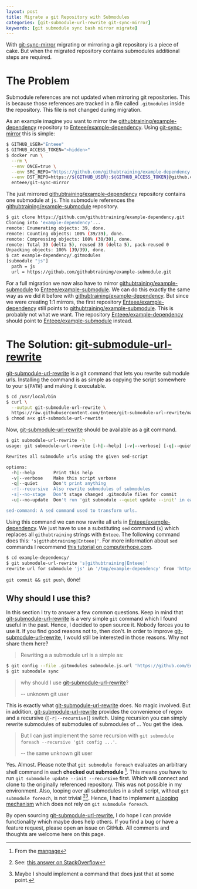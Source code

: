 ```yaml
---
layout: post
title: Migrate a git Repository with Submodules
categories: [git-submodule-url-rewrite git-sync-mirror]
keywords: [git submodule sync bash mirror migrate]
---
```


With [git-sync-mirror] migrating or mirroring a git repository is a piece of
cake. But when the migrated repository contains submodules additional steps are
required.

# The Problem

Submodule references are not updated when mirroring git repositories. This is
because those references are tracked in a file called `.gitmodules` inside the
repository. This file is not changed during migration.

As an example imagine you want to mirror the [githubtraining/example-dependency]
repository to [Enteee/example-dependency]. Using [git-sync-mirror] this is simple:

```sh
$ GITHUB_USER="Enteee"
$ GITHUB_ACCESS_TOKEN="<hidden>"
$ docker run \
  --rm \
  --env ONCE=true \
  --env SRC_REPO="https://github.com/githubtraining/example-dependency.git" \
  --env DST_REPO=https://${GITHUB_USER}:${GITHUB_ACCESS_TOKEN}@github.com/Enteee/example-dependency.git \
  enteee/git-sync-mirror
```

The just mirrored [githubtraining/example-dependency] repository contains one
submodule at `js`. This submodule references the [githubtraining/example-submodule]
repository.

```sh
$ git clone https://github.com/githubtraining/example-dependency.git
Cloning into 'example-dependency'...
remote: Enumerating objects: 39, done.
remote: Counting objects: 100% (39/39), done.
remote: Compressing objects: 100% (30/30), done.
remote: Total 39 (delta 5), reused 39 (delta 5), pack-reused 0
Unpacking objects: 100% (39/39), done.
$ cat example-dependency/.gitmodules
[submodule "js"]
  path = js
  url = https://github.com/githubtraining/example-submodule.git
````

For a full migration we now also have to mirror [githubtraining/example-submodule]
to [Enteee/example-submodule]. We can do this exactly the same way as we did it
before with [githubtraining/example-dependency]. But since we were creating 1:1
mirrors, the first repository [Enteee/example-dependency] still points to
[githubtraining/example-submodule]. This is probably not what we want. The
repository [Enteee/example-dependency] should point to [Enteee/example-submodule]
instead.

# The Solution: [git-submodule-url-rewrite]

[git-submodule-url-rewrite] is a git command that lets you rewrite submodule
urls. Installing the command is as simple as copying the script somewhere to
your `${PATH}` and making it executable.

```sh
$ cd /usr/local/bin
$ curl \
  --output git-submodule-url-rewrite \
  https://raw.githubusercontent.com/Enteee/git-submodule-url-rewrite/master/git-submodule-url-rewrite
$ chmod a+x git-submodule-url-rewrite
```

Now, [git-submodule-url-rewrite] should be available as a git command.

```sh
$ git submodule-url-rewrite -h
usage: git submodule-url-rewrite [-h|--help] [-v|--verbose] [-q|--quiet] [-r|--recursive] [-s|--no-stage] [-u|--no-update] sed-command

Rewrites all submodule urls using the given sed-script

options:
  -h|--help       Print this help
  -v|--verbose    Make this script verbose
  -q|--quiet      Don't print anything
  -r|--recursive  Also rewrite submodules of submodules
  -s|--no-stage   Don't stage changed .gitmodule files for commit
  -u|--no-update  Don't run 'git submodule --quiet update --init' in each submodule

sed-command: A sed command used to transform urls.
```

Using this command we can now rewrite all urls in [Enteee/example-dependency].
We just have to use a substituting `sed` command (`s`) which replaces all
`githubtraining` strings with `Enteee`. The following command does this:
`'s|githubtraining|Enteee|'`. For more information about `sed` commands I
recommend [this tutorial on computerhope.com](https://www.computerhope.com/unix/used.htm).

```sh
$ cd example-dependency/
$ git submodule-url-rewrite 's|githubtraining|Enteee|'
rewrite url for submodule 'js' in '/tmp/example-dependency' from 'https://github.com/githubtraining/example-submodule.git' to 'https://github.com/Enteee/example-submodule.git'
```

`git commit && git push`, done!

## Why should I use this?

In this section I try to answer a few common questions. Keep in mind that
[git-submodule-url-rewrite] is a very simple `git` command which I found useful
in the past. Hence, I decided to open source it. Nobody forces you to use it.
If you find good reasons not to, then don't. In order to improve
[git-submodule-url-rewrite], I would still be interested in those reasons.
Why not share them here?

> Rewriting a a submodule url is a simple as:
```sh
$ git config --file .gitmodules submodule.js.url 'https://github.com/Enteee/example-submodule.git'
$ git submodule sync
```
> why should I use [git-submodule-url-rewrite]?
>
> -- unknown git user

This is exactly what [git-submodule-url-rewrite] does. No magic involved. But
in addition, [git-submodule-url-rewrite] provides the convenience of regex
and a recursive (`[-r|--recursive]`) switch. Using recursion you can simply rewrite submodules
of submodules of submodules of ... You get the idea.

> But I can just implement the same recursion with
`git submodule foreach --recursive 'git config ...'`.
>
> -- the same unknown git user

Yes. Almost. Please note that `git submodule foreach` evaluates an arbitrary
shell command in each **checked out submodule** [^1]. This means you have to run
`git submodule update --init --recursive` first. Which will connect and clone
to the originally referenced repository. This was not possible in my environment.
Also, looping over all submodules in a shell script, without `git submodule foreach`,
is not trivial [^2][^3]. Hence, I had to implement [a looping mechanism](https://github.com/Enteee/git-submodule-url-rewrite/blob/3d52c605330bebe48c5373fcb5b13dfe8e2264c0/git-submodule-url-rewrite#L109) which does
not rely on `git submodule foreach`.

By open sourcing [git-submodule-url-rewrite], I do hope I can provide functionality
which maybe does help others. If you find a bug or have a feature request, please
open an issue on GitHub. All comments and thoughts are welcome here on this page.


[^1]: From the [manpage](https://git-scm.com/docs/git-submodule#Documentation/git-submodule.txt-foreach--recursiveltcommandgt)
[^2]: See: [this answer on StackOverflow](https://stackoverflow.com/questions/12641469/list-submodules-in-a-git-repository/56912913#56912913)
[^3]: Maybe I should implement a command that does just that at some point.

[git-sync-mirror]:https://hub.docker.com/r/enteee/git-sync-mirror
[githubtraining/example-dependency]:https://github.com/githubtraining/example-dependency.git
[githubtraining/example-submodule]:https://github.com/githubtraining/example-submodule/tree/c3c588713233609f5bbbb2d9e7f3fb4a660f3f72
[Enteee/example-dependency]:https://github.com/Enteee/example-dependency.git
[Enteee/example-submodule]:https://github.com/Enteee/example-submodule.git

[git-submodule-url-rewrite]:https://github.com/Enteee/git-submodule-url-rewrite
